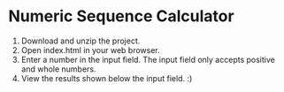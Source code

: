 # Numeric Sequence Calculator
1. Download and unzip the project.
1. Open index.html in your web browser.
2. Enter a number in the input field. The input field only accepts positive and whole numbers.
3. View the results shown below the input field. :)
